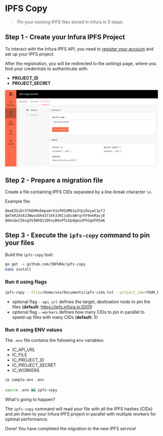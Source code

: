 # IPFS Copy
> Pin your existing IPFS files stored in Infura in 3 steps.

## Step 1 - Create your Infura IPFS Project
To interact with the Infura IPFS API, you need to [register your account](https://infura.io/register) and set up your IPFS project.

After the registration, you will be redirected to the settings page, where you find your credentials to authenticate with:
- **PROJECT_ID**
- **PROJECT_SECRET**

![ipfs-copy Infura credentials settings page](./ipfs-copy-tutorial-creds.png)

## Step 2 - Prepare a migration file
Create a file containing IPFS CIDs separated by a line-break character `\n`.

Example file:
```
QmaEZGiDrS7kDXMxbmpamrX1sPHZUM61a3YpjDoyaC3yfJ
QmTeRJXx623WwsoDk4371kh3JKCjoDcoWrqrhY9ekRasjE
QmUsQxC5bsgX53WhQ11DkxyB4uPYLEpdgmidFhGgUFK5aK
```

## Step 3 - Execute the `ipfs-copy` command to pin your files
Build the `ipfs-copy` tool:
```bash
go get -u github.com/INFURA/ipfs-copy
make install
```

### Run it using flags
```bash
ipfs-copy --file=/home/xxx/Documents/ipfs-cids.txt --project_id=<YOUR_PROJECT_ID> --project_secret=<YOUR_PROJECT_SECRET>
```
- optional flag `--api_url` defines the target, destination node to pin the files (**default:** https://ipfs.infura.io:5001)
- optional flag `--workers` defines how many CIDs to pin in parallel to speed-up files with many CIDs (**default:** 5)

### Run it using ENV values
The `.env` file contains the following env variables:
- IC_API_URL
- IC_FILE
- IC_PROJECT_ID
- IC_PROJECT_SECRET
- IC_WORKERS

```bash
cp sample.env .env

source .env && ipfs-copy
```

What's going to happen?

The `ipfs-copy` command will read your file with all the IPFS hashes (CIDs) and pin them to your Infura IPFS project in parallel with multiple workers for optimal performance.

Done! You have completed the migration to the new IPFS service!
